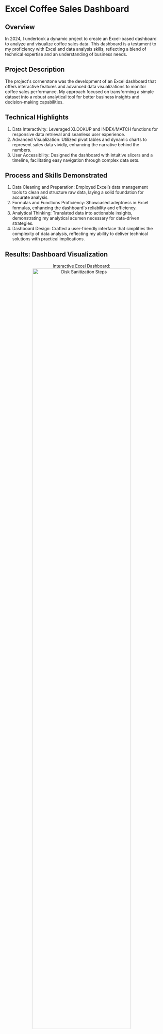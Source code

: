 # Excel Coffee Sales Dashboard 

## Overview

In 2024, I undertook a dynamic project to create an Excel-based dashboard to analyze and visualize coffee sales data. This dashboard is a testament to my proficiency with Excel and data analysis skills, reflecting a blend of technical expertise and an understanding of business needs.

## Project Description

The project's cornerstone was the development of an Excel dashboard that offers interactive features and advanced data visualizations to monitor coffee sales performance. My approach focused on transforming a simple dataset into a robust analytical tool for better business insights and decision-making capabilities.

## Technical Highlights

1. Data Interactivity: Leveraged XLOOKUP and INDEX/MATCH functions for responsive data retrieval and seamless user experience.
2. Advanced Visualization: Utilized pivot tables and dynamic charts to represent sales data vividly, enhancing the narrative behind the numbers.
3. User Accessibility: Designed the dashboard with intuitive slicers and a timeline, facilitating easy navigation through complex data sets.

## Process and Skills Demonstrated
1. Data Cleaning and Preparation: Employed Excel’s data management tools to clean and structure raw data, laying a solid foundation for accurate analysis.
2. Formulas and Functions Proficiency: Showcased adeptness in Excel formulas, enhancing the dashboard's reliability and efficiency.
3. Analytical Thinking: Translated data into actionable insights, demonstrating my analytical acumen necessary for data-driven strategies.
4. Dashboard Design: Crafted a user-friendly interface that simplifies the complexity of data analysis, reflecting my ability to deliver technical solutions with practical implications.

## Results: Dashboard Visualization
<p align="center">
Interactive Excel Dashboard: <br/>
<img src="https://i.imgur.com/idfi7hT.png" height="80%" width="80%" alt="Disk Sanitization Steps"/>
<br />

## Key Features
1. Interactive Components: Slicers and form controls enable users to filter and sort through sales data, tailoring the view to their specific queries.
2. Sales Trends Visualization: Line and bar charts illustrate sales trends over time and across different demographics, revealing patterns and opportunities.
3. Customer and Product Analysis: Detailed breakdowns of customer interactions and product performance provide a granular view of sales drivers.

## Conclusion
This Excel Coffee Sales Dashboard project serves as a vivid demonstration of my capabilities as an aspiring data analyst. It showcases not just technical Excel skills but also the strategic implementation of those skills to drive business decisions. This project is an essential part of my portfolio, evidencing my potential to transform data into a visual and interactive storytelling tool.

